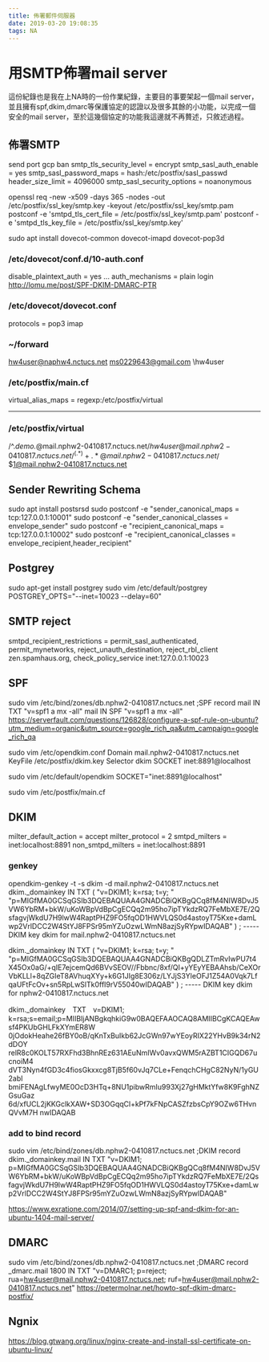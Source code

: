 ```yaml
---
title: 佈署郵件伺服器
date: 2019-03-20 19:08:35
tags: NA
---
```


# 用SMTP佈署mail server
這份紀錄也是我在上NA時的一份作業紀錄，主要目的事要架起一個mail server，並且擁有spf,dkim,dmarc等保護協定的認證以及很多其餘的小功能，以完成一個安全的mail server，至於這幾個協定的功能我這邊就不再贅述，只敘述過程。

## 佈署SMTP
send port gcp ban
smtp_tls_security_level = encrypt
smtp_sasl_auth_enable = yes
smtp_sasl_password_maps = hash:/etc/postfix/sasl_passwd
header_size_limit = 4096000
smtp_sasl_security_options = noanonymous


openssl req -new -x509 -days 365 -nodes -out /etc/postfix/ssl_key/smtp.key -keyout /etc/postfix/ssl_key/smtp.pam
postconf -e 'smtpd_tls_cert_file = /etc/postfix/ssl_key/smtp.pam'
postconf -e 'smtpd_tls_key_file = /etc/postfix/ssl_key/smtp.key'

sudo apt install dovecot-common dovecot-imapd dovecot-pop3d

### /etc/dovecot/conf.d/10-auth.conf
disable_plaintext_auth = yes
...
auth_mechanisms = plain login
http://lomu.me/post/SPF-DKIM-DMARC-PTR

### /etc/dovecot/dovecot.conf
protocols = pop3 imap

### ~/forward
hw4user@naphw4.nctucs.net
ms0229643@gmail.com
\hw4user



### /etc/postfix/main.cf
virtual_alias_maps = regexp:/etc/postfix/virtual

----------------------
### /etc/postfix/virtual
/^.*demo.*@mail.nphw2-0410817.nctucs.net$/ hw4user@mail.nphw2-0410817.nctucs.net
/^(.*)+.*@mail.nphw2-0410817.nctucs.net$/ $1@mail.nphw2-0410817.nctucs.net



## Sender Rewriting Schema
sudo apt install postsrsd
sudo postconf -e "sender_canonical_maps = tcp:127.0.0.1:10001"
sudo postconf -e "sender_canonical_classes = envelope_sender"
sudo postconf -e "recipient_canonical_maps = tcp:127.0.0.1:10002"
sudo postconf -e "recipient_canonical_classes = envelope_recipient,header_recipient"


## Postgrey
sudo apt-get install postgrey
sudo vim /etc/default/postgrey
POSTGREY_OPTS="--inet=10023  --delay=60"


## SMTP reject
smtpd_recipient_restrictions = permit_sasl_authenticated,
        permit_mynetworks,
        reject_unauth_destination,
        reject_rbl_client zen.spamhaus.org,
        check_policy_service inet:127.0.0.1:10023

## SPF
sudo vim /etc/bind/zones/db.nphw2-0410817.nctucs.net
;SPF record
mail    IN      TXT     "v=spf1 a mx -all"
mail    IN      SPF     "v=spf1 a mx -all"
https://serverfault.com/questions/126828/configure-a-spf-rule-on-ubuntu?utm_medium=organic&utm_source=google_rich_qa&utm_campaign=google_rich_qa

sudo vim /etc/opendkim.conf
Domain    mail.nphw2-0410817.nctucs.net
KeyFile    /etc/postfix/dkim.key
Selector    dkim
SOCKET    inet:8891@localhost

sudo vim /etc/default/opendkim
SOCKET="inet:8891@localhost"

sudo vim /etc/postfix/main.cf

## DKIM
milter_default_action = accept
milter_protocol = 2
smtpd_milters = inet:localhost:8891
non_smtpd_milters = inet:localhost:8891


### genkey
opendkim-genkey -t -s dkim -d mail.nphw2-0410817.nctucs.net
dkim._domainkey IN      TXT     ( "v=DKIM1; k=rsa; t=y; "
          "p=MIGfMA0GCSqGSIb3DQEBAQUAA4GNADCBiQKBgQCq8fM4NIW8DvJ5VW6YbRM+bkW/uKoWBpVdBpCgECQq2m95ho7ipTYkdzRQ7FeMbXE7E/2QsfagvjWkdU7H9lwW4RaptPHZ9FO5fqOD1HWVLQS0d4astoyT75Kxe+damLwp2VrlDCC2W4StYJ8FPSr95mYZuOzwLWmN8azjSyRYpwIDAQAB" )  ; ----- DKIM key dkim for mail.nphw2-0410817.nctucs.net

dkim._domainkey IN      TXT     ( "v=DKIM1; k=rsa; t=y; "
    "p=MIGfMA0GCSqGSIb3DQEBAQUAA4GNADCBiQKBgQDLZTmRvIwPU7t4X45Ox0aG/+qIE7ejcemQd6BVvSEOV//Fbbnc/8xf/QI+yYEyYEBAAhsb/CeXOrVbKLLl+8qZGIeT8AVhuqXYy+k6G1JIg8E306z/LYJjS3YleOFJ1Z54A0Vqk7LfqaUFtFcOv+sn5RpLwSlTk0ffI9rV55040wIDAQAB" )  ; ----- DKIM key dkim for nphw2-0410817.nctucs.net

dkim._domainkey　TXT　v=DKIM1; k=rsa;s=email;p=MIIBIjANBgkqhkiG9w0BAQEFAAOCAQ8AMIIBCgKCAQEAwsf4PKUbGHLFkXYmER8W
0jOdokHeahe26fBY0oB/qKnTxBuIkb62JcGWn97wYEoyRIX22YHvB9k34rN2dDOY
relR8c0KOLT57RXFhd3BhnREz631AEuNmIWv0avxQWM5rAZBT1CIGQD67ucnoiM4
dVT3Nyn4fGD3c4fiosGkxxcg8TjB5f60vJq7CLe+FenqchCHgC82NyN/1yGU2abI
bmiFENAgLfwyME0OcD3HTq+8NU1pibwRmIu993Xj27gHMktYfw8K9FghNZGsuGaz
6d/xfUCL2jKKGclkXAW+SD3OGqqCl+kPf7kFNpCASZfzbsCpY9OZw6THvnQVvM7H
nwIDAQAB



### add to bind record
sudo vim /etc/bind/zones/db.nphw2-0410817.nctucs.net
;DKIM record
dkim._domainkey.mail     IN     TXT     "v=DKIM1; p=MIGfMA0GCSqGSIb3DQEBAQUAA4GNADCBiQKBgQCq8fM4NIW8DvJ5VW6YbRM+bkW/uKoWBpVdBpCgECQq2m95ho7ipTYkdzRQ7FeMbXE7E/2QsfagvjWkdU7H9lwW4RaptPHZ9FO5fqOD1HWVLQS0d4astoyT75Kxe+damLwp2VrlDCC2W4StYJ8FPSr95mYZuOzwLWmN8azjSyRYpwIDAQAB"



https://www.exratione.com/2014/07/setting-up-spf-and-dkim-for-an-ubuntu-1404-mail-server/

## DMARC
sudo vim /etc/bind/zones/db.nphw2-0410817.nctucs.net
;DMARC record
_dmarc.mail 1800 IN TXT "v=DMARC1; p=reject; rua=hw4user@mail.nphw2-0410817.nctucs.net; ruf=hw4user@mail.nphw2-0410817.nctucs.net"
https://petermolnar.net/howto-spf-dkim-dmarc-postfix/


## Ngnix
https://blog.gtwang.org/linux/nginx-create-and-install-ssl-certificate-on-ubuntu-linux/
